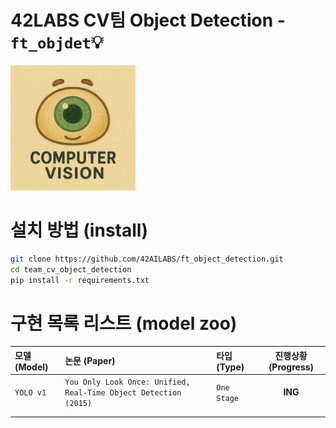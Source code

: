 # 42LABS CV팀 Object Detection - `ft_objdet`💡

<img src="resource/images/cv.png" width="200">

# 설치 방법 (install)

```bash
git clone https://github.com/42AILABS/ft_object_detection.git
cd team_cv_object_detection
pip install -r requirements.txt
```
  
  
# 구현 목록 리스트 (model zoo)
| 모델 (Model) | 논문 (Paper) | 타입 (Type) | 진행상황 (Progress) |
|:-------|:---|:---|:---:|
|`YOLO v1`| `You Only Look Once: Unified, Real-Time Object Detection (2015)` | `One Stage` | **ING** |
|| |  |  |
|| |  |  |